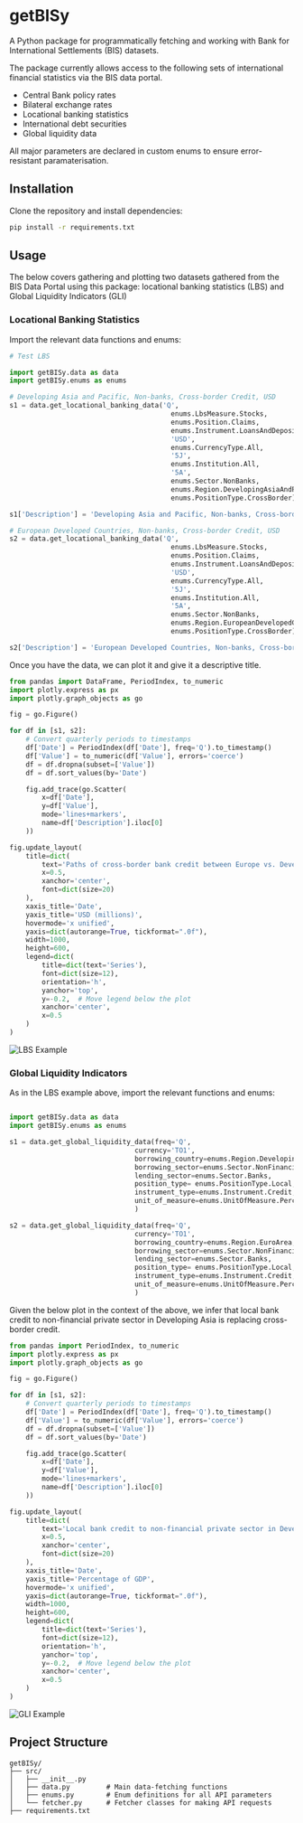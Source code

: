 # getBISy

A Python package for programmatically fetching and working with Bank for International Settlements (BIS) datasets.

The package currently allows access to the following sets of international financial statistics via the BIS data portal.

- Central Bank policy rates
- Bilateral exchange rates
- Locational banking statistics
- International debt securities 
- Global liquidity data

All major parameters are declared in custom enums to ensure error-resistant paramaterisation.

## Installation

Clone the repository and install dependencies:

```bash
pip install -r requirements.txt
```
## Usage

The below covers gathering and plotting two datasets gathered from the BIS Data Portal using this package: locational banking statistics (LBS) and Global Liquidity Indicators (GLI)

### Locational Banking Statistics

Import the relevant data functions and enums:

```python
# Test LBS

import getBISy.data as data
import getBISy.enums as enums

# Developing Asia and Pacific, Non-banks, Cross-border Credit, USD
s1 = data.get_locational_banking_data('Q',
                                        enums.LbsMeasure.Stocks,
                                        enums.Position.Claims,
                                        enums.Instrument.LoansAndDeposits,
                                        'USD',
                                        enums.CurrencyType.All,
                                        '5J',
                                        enums.Institution.All,
                                        '5A',
                                        enums.Sector.NonBanks,
                                        enums.Region.DevelopingAsiaAndPacific,
                                        enums.PositionType.CrossBorder)

s1['Description'] = 'Developing Asia and Pacific, Non-banks, Cross-border Credit, USD'

# European Developed Countries, Non-banks, Cross-border Credit, USD
s2 = data.get_locational_banking_data('Q',
                                        enums.LbsMeasure.Stocks,
                                        enums.Position.Claims,
                                        enums.Instrument.LoansAndDeposits,
                                        'USD',
                                        enums.CurrencyType.All,
                                        '5J',
                                        enums.Institution.All,
                                        '5A',
                                        enums.Sector.NonBanks,
                                        enums.Region.EuropeanDevelopedCountries,
                                        enums.PositionType.CrossBorder)

s2['Description'] = 'European Developed Countries, Non-banks, Cross-border Credit, USD'

```


Once you have the data, we can plot it and give it a descriptive title.

```python
from pandas import DataFrame, PeriodIndex, to_numeric
import plotly.express as px
import plotly.graph_objects as go

fig = go.Figure()

for df in [s1, s2]:
    # Convert quarterly periods to timestamps
    df['Date'] = PeriodIndex(df['Date'], freq='Q').to_timestamp()
    df['Value'] = to_numeric(df['Value'], errors='coerce')
    df = df.dropna(subset=['Value'])
    df = df.sort_values(by='Date')

    fig.add_trace(go.Scatter(
        x=df['Date'],
        y=df['Value'],
        mode='lines+markers',
        name=df['Description'].iloc[0]
    ))

fig.update_layout(
    title=dict(
        text='Paths of cross-border bank credit between Europe vs. Developing Asia are diverging',
        x=0.5,
        xanchor='center',
        font=dict(size=20)
    ),
    xaxis_title='Date',
    yaxis_title='USD (millions)',
    hovermode='x unified',
    yaxis=dict(autorange=True, tickformat=".0f"),
    width=1000,
    height=600,
    legend=dict(
        title=dict(text='Series'),
        font=dict(size=12),
        orientation='h',
        yanchor='top',
        y=-0.2,  # Move legend below the plot
        xanchor='center',
        x=0.5
    )
)
```
![LBS Example](plots/LBS.png)


### Global Liquidity Indicators

As in the LBS example above, import the relevant functions and enums:

```python 

import getBISy.data as data
import getBISy.enums as enums

s1 = data.get_global_liquidity_data(freq='Q',
                               currency='TO1',
                               borrowing_country=enums.Region.DevelopingAsiaAndPacific,
                               borrowing_sector=enums.Sector.NonFinancialPrivateSector,
                               lending_sector=enums.Sector.Banks,
                               position_type= enums.PositionType.Local,
                               instrument_type=enums.Instrument.Credit,
                               unit_of_measure=enums.UnitOfMeasure.PercentageOfGDP
                               )

s2 = data.get_global_liquidity_data(freq='Q',
                               currency='TO1',
                               borrowing_country=enums.Region.EuroArea,
                               borrowing_sector=enums.Sector.NonFinancialPrivateSector,
                               lending_sector=enums.Sector.Banks,
                               position_type= enums.PositionType.Local,
                               instrument_type=enums.Instrument.Credit,
                               unit_of_measure=enums.UnitOfMeasure.PercentageOfGDP
                               )

```

Given the below plot in the context of the above, we infer that local bank credit to non-financial private sector in Developing Asia is replacing cross-border credit. 

```python
from pandas import PeriodIndex, to_numeric
import plotly.express as px
import plotly.graph_objects as go

fig = go.Figure()

for df in [s1, s2]:
    # Convert quarterly periods to timestamps
    df['Date'] = PeriodIndex(df['Date'], freq='Q').to_timestamp()
    df['Value'] = to_numeric(df['Value'], errors='coerce')
    df = df.dropna(subset=['Value'])
    df = df.sort_values(by='Date')

    fig.add_trace(go.Scatter(
        x=df['Date'],
        y=df['Value'],
        mode='lines+markers',
        name=df['Description'].iloc[0]
    ))

fig.update_layout(
    title=dict(
        text='Local bank credit to non-financial private sector in Developing Asia is replacing cross-border credit',
        x=0.5,
        xanchor='center',
        font=dict(size=20)
    ),
    xaxis_title='Date',
    yaxis_title='Percentage of GDP',
    hovermode='x unified',
    yaxis=dict(autorange=True, tickformat=".0f"),
    width=1000,
    height=600,
    legend=dict(
        title=dict(text='Series'),
        font=dict(size=12),
        orientation='h',
        yanchor='top',
        y=-0.2,  # Move legend below the plot
        xanchor='center',
        x=0.5
    )
)
```
![GLI Example](plots/GLI.png)

## Project Structure
```
getBISy/
├── src/
│   ├── __init__.py
│   ├── data.py         # Main data-fetching functions
│   ├── enums.py        # Enum definitions for all API parameters
│   └── fetcher.py      # Fetcher classes for making API requests
├── requirements.txt
```
